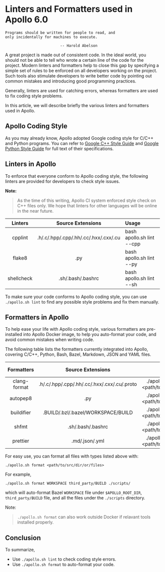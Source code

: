 # Linters and Formatters used in Apollo 6.0

```
Programs should be written for people to read, and
only incidentally for machines to execute.

                         -- Harold Abelson
```

A great project is made out of consistent code. In the ideal world, you should
not be able to tell who wrote a certain line of the code for the project. Modern
linters and formatters help to close this gap by specifying a simple set of
rules to be enforced on all developers working on the project. Such tools also
stimulate developers to write better code by pointing out common mistakes and
introducing good programming practices.

Generally, linters are used for catching errors, whereas formatters are used to
fix coding style problems.

In this article, we will describe briefly the various linters and formatters
used in Apollo.

## Apollo Coding Style

As you may already know, Apollo adopted Google coding style for C/C++ and Python
programs. You can refer to
[Google C++ Style Guide](https://google.github.io/styleguide/cppguide.html) and
[Google Python Style Guide](https://google.github.io/styleguide/pyguide.html)
for full text of their specifications.

## Linters in Apollo

To enforce that everyone conform to Apollo coding style, the following linters
are provided for developers to check style issues.

**Note:**

> As the time of this writing, Apollo CI system enforced style check on C++
> files only. We hope that linters for other languages will be online in the
> near future.

|  Linters   |           Source Extensions           | Usage                     |
| :--------: | :-----------------------------------: | :------------------------ |
|  cpplint   | .h/.c/.hpp/.cpp/.hh/.cc/.hxx/.cxx/.cu | bash apollo.sh lint --cpp |
|   flake8   |                  .py                  | bash apollo.sh lint --py  |
| shellcheck |           .sh/.bash/.bashrc           | bash apollo.sh lint --sh  |

To make sure your code conforms to Apollo coding style, you can use
`./apollo.sh lint` to find any possible style problems and fix them manually.

## Formatters in Apollo

To help ease your life with Apollo coding style, various formatters are
pre-installed into Apollo Docker image, to help you auto-format your code, and
avoid common mistakes when writing code.

The following table lists the formatters currently integrated into Apollo,
covering C/C++, Python, Bash, Bazel, Markdown, JSON and YAML files.

|  Formatters  |              Source Extensions               |                      Usage                       | Formatter Config |
| :----------: | :------------------------------------------: | :----------------------------------------------: | :--------------: |
| clang-format | .h/.c/.hpp/.cpp/.hh/.cc/.hxx/.cxx/.cu/.proto | ./apollo.sh format -c <path/to/src/dir/or/files> |  .clang-format   |
|   autopep8   |                     .py                      | ./apollo.sh format -p <path/to/src/dir/or/files> |     tox.ini      |
|  buildifier  |      .BUILD/.bzl/.bazel/WORKSPACE/BUILD      | ./apollo.sh format -b <path/to/src/dir/or/files> |       N/A        |
|    shfmt     |              .sh/.bash/.bashrc               | ./apollo.sh format -s <path/to/src/dir/or/files> |  .editorconfig   |
|   prettier   |                .md/.json/.yml                | ./apollo.sh format -m <path/to/src/dir/or/files> |  .prettier.json  |

For easy use, you can format all files with types listed above with:

```
./apollo.sh format <path/to/src/dir/or/files>
```

For example,

```
./apollo.sh format WORKSPACE third_party/BUILD ./scripts/
```

which will auto-format Bazel `WORKSPACE` file under `$APOLLO_ROOT_DIR`,
`third_party/BUILD` file, and all the files under the `./scripts` directory.

Note:

> `./apollo.sh format` can also work outside Docker if relavant tools installed
> properly.

## Conclusion

To summarize,

- Use `./apollo.sh lint` to check coding style errors.
- Use `./apollo.sh format` to auto-format your code.
